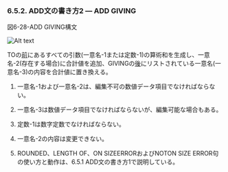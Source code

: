 ### 6.5.2. ADD文の書き方2 ― ADD GIVING

図6-28-ADD GIVING構文

![Alt text](Image/6-28.png)

TOの<u>前</u>にあるすべての引数(一意名-1または定数-1)の算術和を生成し、一意名-2(存在する場合)に合計値を追加、GIVINGの<u>後</u>にリストされている一意名(一意名-3)の内容を合計値に置き換える。

1. 一意名-1および一意名-2は、編集不可の数値データ項目でなければならない。

2. 一意名-3は数値データ項目でなければならないが、編集可能な場合もある。

3. 定数-1は数字定数でなければならない。

4. 一意名-2の内容は変更できない。

5. ROUNDED、LENGTH OF、ON SIZEERRORおよびNOTON SIZE ERROR句の使い方と動作は、6.5.1 ADD文の書き方1で説明している。
